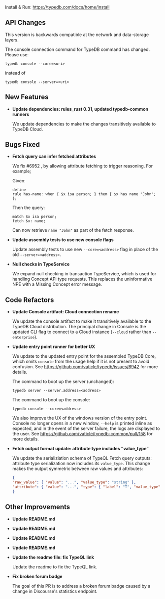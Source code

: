Install & Run: https://typedb.com/docs/home/install

## API Changes

This version is backwards compatible at the network and data-storage layers.

The console connection command for TypeDB command has changed. Please use:
```
typedb console --core=<uri>
```
instead of
```
typedb console --server=<uri>
```

## New Features
- **Update dependencies: rules_rust 0.31, updated typedb-common runners**
  
  We update dependencies to make the changes transitively available to TypeDB Cloud.
  

## Bugs Fixed
- **Fetch query can infer fetched attributes**
  
  We fix #6952 , by allowing attribute fetching to trigger reasoning. For example;
  
  Given:
  ```
  define
  rule has-name: when { $x isa person; } then { $x has name "John"; };
  ```
  
  Then the query:
  ```
  match $x isa person;
  fetch $x: name;
  ```
  
  Can now retrieve `name "John"` as part of the fetch response.
  
  
  
- **Update assembly tests to use new console flags**
  
  Update assembly tests to use new `--core=<address>` flag in place of the old `--server=<address>`.
  
- **Null checks in TypeService**
  
  We expand null checking in transaction TypeService, which is used for handling Concept API type requests. This replaces the uninformative NPE with a Missing Concept error message.
  

## Code Refactors
- **Update Console artifact: Cloud connection rename**
  
  We update the console artifact to make it transitively available to the TypeDB Cloud distribution. The principal change in Console is the updated CLI flag to connect to a Cloud instance (`--cloud` rather than `--enterprise`).
  
- **Update entry point runner for better UX**
  
  We update to the updated entry point for the assembled TypeDB Core, which omits `console` from the usage help if it is not present to avoid confusion. See https://github.com/vaticle/typedb/issues/6942 for more details.
  
  The command to boot up the server (unchanged):
  ```
  typedb server --server.address=<address>
  ``` 
  The command to boot up the console:
  ```
  typedb console --core=<address>
  ```
  
  We also improve the UX of the windows version of the entry point. Console no longer opens in a new window, `--help` is printed inline as expected, and in the event of the server failure, the logs are displayed to the user. See https://github.com/vaticle/typedb-common/pull/158 for more details.
  
- **Fetch output format update: attribute type includes "value_type"**
  
  We update the serializiation schema of TypeQL Fetch query outputs: attribute type serialization now includes its `value_type`. This change makes the output symmetric between raw values and attributes:
  
  ```json
  {
  "raw_value": { "value": "...", "value_type": "string" },
  "attribute": { "value": "...", "type": { "label": "T", "value_type": "string", "root": "attribute" } }
  }
  ```
  
  

## Other Improvements
- **Update README.md**

- **Update README.md**

- **Update README.md**

- **Update README.md**

- **Update the readme file: fix TypeQL link**
  
  Update the readme to fix the TypeQL link.
  
  
- **Fix broken forum badge**
  
  The goal of this PR is to address a broken forum badge caused by a change in Discourse's statistics endpoint.
  
  
    
